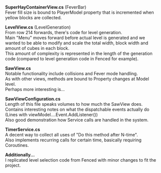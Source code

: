 **SuperHayContainerView.cs** (FeverBar) <br/>
Fever fill size is bound to PlayerModel property that is incremented when yellow blocks are collected.

**LevelView.cs** (LevelGeneration)<br/>
From row 214 forwards, there's code for level generation.<br/>
Main "Menu" moves forward before actual level is generated and we wanted to be able to modify and scale the total width, block width and amount of cubes in each block. <br/>
This amount of complexity is represented in the length of the generation code (compared to level generation code in Fenced for example).<br/>

**SawView.cs**<br/>
Notable functionality include collisions and Fever mode handling.<br/>
As with other views, methods are bound to Property changes at Model level.<br/>
Perhaps more interesting is...<br/>

**SawViewConfiguration.cs**<br/>
Length of this file speaks volumes to how much the SawView does.<br/>
Contains interesting notes on what the dispatchable events actually do <br/>
(Lines with viewModel....Event.AddListener())<br/>
Also good demonstration how Service calls are handled in the system.<br/>


**TimerService.cs**<br/>
A decent way to collect all uses of "Do this method after N-time".<br/>
Also implements recurring calls for certain time, basically requiring Coroutines.<br/>

**Additionally...**<br/>
I replicated level selection code from Fenced with minor changes to fit the project.<br/>
